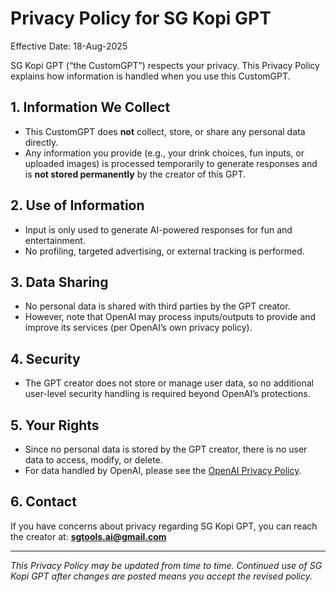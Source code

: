 # Privacy Policy for SG Kopi GPT

Effective Date: 18-Aug-2025

SG Kopi GPT (“the CustomGPT”) respects your privacy. This Privacy Policy explains how information is handled when you use this CustomGPT.

## 1. Information We Collect
- This CustomGPT does **not** collect, store, or share any personal data directly.
- Any information you provide (e.g., your drink choices, fun inputs, or uploaded images) is processed temporarily to generate responses and is **not stored permanently** by the creator of this GPT.

## 2. Use of Information
- Input is only used to generate AI-powered responses for fun and entertainment.
- No profiling, targeted advertising, or external tracking is performed.

## 3. Data Sharing
- No personal data is shared with third parties by the GPT creator.
- However, note that OpenAI may process inputs/outputs to provide and improve its services (per OpenAI’s own privacy policy).

## 4. Security
- The GPT creator does not store or manage user data, so no additional user-level security handling is required beyond OpenAI’s protections.

## 5. Your Rights
- Since no personal data is stored by the GPT creator, there is no user data to access, modify, or delete.
- For data handled by OpenAI, please see the [OpenAI Privacy Policy](https://openai.com/policies/privacy-policy).

## 6. Contact
If you have concerns about privacy regarding SG Kopi GPT, you can reach the creator at: **sgtools.ai@gmail.com**

---

*This Privacy Policy may be updated from time to time. Continued use of SG Kopi GPT after changes are posted means you accept the revised policy.*
